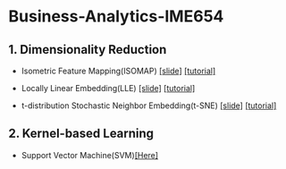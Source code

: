 # Business-Analytics-IME654

## 1. Dimensionality Reduction
* Isometric Feature Mapping(ISOMAP) [[slide]](https://github.com/jy-jeong93/Business-Analytics-IME654/blob/main/1.Dimensionality%20Reduction/ISOMAP.pdf) [[tutorial]](https://github.com/jy-jeong93/Business-Analytics-IME654/blob/main/1.Dimensionality%20Reduction/ISOMAP.ipynb)

* Locally Linear Embedding(LLE) [[slide]](https://github.com/jy-jeong93/Business-Analytics-IME654/blob/main/1.Dimensionality%20Reduction/LLE.pdf) [[tutorial]](https://github.com/jy-jeong93/Business-Analytics-IME654/blob/main/1.Dimensionality%20Reduction/LLE.ipynb)

* t-distribution Stochastic Neighbor Embedding(t-SNE) [[slide]](https://github.com/jy-jeong93/Business-Analytics-IME654/blob/main/1.Dimensionality%20Reduction/t-SNE.pdf) [[tutorial]](https://github.com/jy-jeong93/Business-Analytics-IME654/blob/main/1.Dimensionality%20Reduction/t-SNE.ipynb)


## 2. Kernel-based Learning
* Support Vector Machine(SVM)[[Here]](https://github.com/jy-jeong93/Business-Analytics-IME654/tree/main/2.Kernel-based%20Learning)
